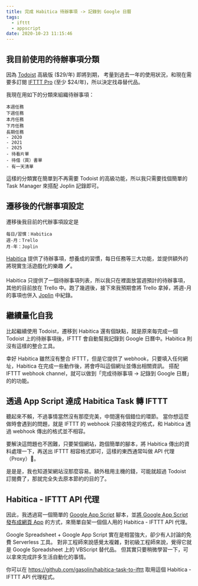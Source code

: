 ```yaml
---
title: 完成 Habitica 待辦事項 -> 記錄到 Google 日曆
tags:
  - ifttt
  - appscript
date: 2020-10-23 11:15:46
---
```


## 我目前使用的待辦事項分類

因為 [Todoist](https://todoist.com/) 高級版 ($29/年) 即將到期，
考量到過去一年的使用狀況，和現在需要多訂閱 [IFTTT Pro](https://ifttt.com/) (至少 $24/年)，所以決定找尋替代品。

我現在用如下的分類來組織待辦事項：

```
本週任務
下週任務
本月任務
下月任務
長期任務
- 2020
- 2021
- 2025
- 待看片單
- 待借（買）書單
- 有一天清單
```

這樣的分類實在簡單到不再需要 Todoist 的高級功能，所以我只需要找個簡單的 Task Ｍanager 來搭配 Joplin 記錄即可。

## 遷移後的代辦事項設定

遷移後我目前的代辦事項設定是

```
每日/習慣：Habitica
週-月：Trello
月-年：Joplin
```

[Habitica](https://habitica.com/) 提供了待辦事項，想養成的習慣，每日任務等三大功能，並提供額外的將現實生活遊戲化的樂趣 🗡。

Habitica 只提供了一個待辦事項列表，所以我只在裡面放當週預計的待辦事項，其他的目前放在 Trello 中。跑了幾週後，接下來我預期會將 Trello 拿掉，將週-月的事項也併入 [Joplin](https://joplinapp.org/) 中紀錄。

## 繼續量化自我

比起繼續使用 Todoist，遷移到 Habitica 還有個缺點，就是原來每完成一個 Todoist 上的待辦事項後，IFTTT 會自動幫我記錄到 Google 日曆中。Habitica 則沒有這樣的整合工具。

幸好 Habitica 雖然沒有整合 IFTTT，但是它提供了 webhook，只要填入任何網址，Habitica 在完成一些動作後，將會呼叫這個網址並傳出相關資訊。
搭配 IFTTT webhook channel，就可以做到「完成待辦事項 -> 記錄到 Google 日曆」的的功能。

## 透過 App Script 達成 Habitica Task 轉 IFTTT

聽起來不賴，不過事情當然沒有那麼完美，中間還有個錯位的環節。
當你想這麼做時會遇到的問題，就是 IFTTT 的 webhook 只接收特定的格式，和 Habitica 透過 webhook 傳出的格式並不相容。

要解決這問題也不困難，只要架個網站，跑個簡單的腳本，將 Habitica 傳出的資料處理一下，再送出 IFTTT 相容格式即可，這樣的東西通常叫做 API 代理（Proxy）🤪。

是是是，我也知道架網站沒那麼容易。額外租用主機的錢，可能就超過 Todoist 訂閱費了，那就完全失去原本節約的目的了。

## Habitica - IFTTT API 代理

因此，我透過寫一個簡單的 [Google App Script](https://script.google.com/) 腳本，並[將 Google App Script 發布成網頁 App](https://developers.google.com/apps-script/guides/web#deploying_a_script_as_a_web_app) 的方式，來簡單自架一個個人用的 Habitica - IFTTT API 代理。

Google Spreadsheet + Google App Script 實在是相當強大，卻少有人討論的免費 Serverless 工具。
對非工程師來說感覺太複雜，對初級工程師來說，覺得它就是 Google Spreadsheet 上的 VBScript 替代品。
但其實只要稍微學習一下，可以拿來完成許多生活自動化的事情。

你可以在 https://github.com/gasolin/habitica-task-to-ifttt 取用這個 Habitica - IFTTT API 代理程式。

